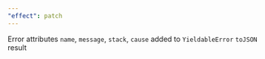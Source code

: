 ```yaml
---
"effect": patch
---
```


Error attributes `name`, `message`, `stack`, `cause` added to `YieldableError` `toJSON` result
